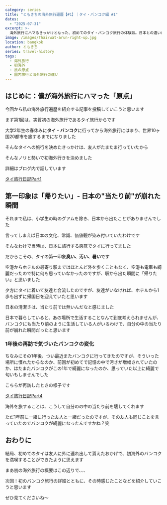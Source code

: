 ```yaml
---
category: series
title: "ともきちの海外旅行遍歴【#1】｜タイ・バンコク編 #1"
dates:
  - "2025-07-31"
excerpt: >-
  海外旅行にハマるきっかけとなった、初めてのタイ・バンコク旅行の体験談。日本との違いに「臭い、汚い、暑い」と感じた強烈な第一印象と、当時のカルチャーショックを正直に綴ります。海外旅行の価値観が変わった瞬間や、1年後の再訪で感じた変化とは？旅の原点となったバンコクでのエピソードを紹介します。
image: /images/Thai/wat-arun-right-up.jpg
location: bangkok
author: ともきち
series: travel-history
tags:
  - 海外旅行
  - 初海外
  - 旅の原点
  - 国内旅行と海外旅行の違い
---
```


## はじめに：僕が海外旅行にハマった「原点」

今回から私の海外旅行遍歴を紹介する記事を投稿していこうと思います

まず第1回は、実質初の海外旅行であるタイ旅行からです

大学2年生の春休みに**タイ・バンコク**に行ってから海外旅行にはまり、世界10ヶ国20都市を旅するまでになりました

そんなタイへの旅行を決めたきっかけは、友人がたまたま行っていたから

そんなノリと勢いで初海外行きを決めました

詳細はブログ内で話しています

[タイ旅行日記Part1](./Thai1)

## 第一印象は「帰りたい」- 日本の"当たり前"が崩れた瞬間

それまで私は、小学生の時のグアムを除き、日本から出たことがありませんでした

言ってしまえば日本の文化、常識、価値観が染み付いていたわけです

そんなわけで当時は、日本に旅行する感覚でタイに行ってました

だからこその、タイの第一印象**臭い、汚い、暑い**です

空港からホテルの最寄り駅まではほとんど外を歩くこともなく、空港も電車も綺麗だったので特に何も思っていなかったのですが、駅から出た瞬間に「帰りたい」と思いました

夕方にタイに着いて友達と合流したのですが、友達がいなければ、ホテルから1歩も出ずに帰国日を迎えていたと思います

日本の清潔さは、当たり前では無いんだなと感じました

日本で暮らしていると、あの場所で生活することなんて到底考えられませんが、バンコクにも当たり前のように生活している人がいるわけで、自分の中の当たり前が崩れた瞬間だったと思います

### 1年後の再訪で気づいたバンコクの変化

ちなみにその1年後、つい最近またバンコクに行ってきたのですが、そういった場所に慣れたからなのか、前回が初めてで記憶の中で汚さが増幅されていたのか、はたまたバンコクがこの1年で綺麗になったのか、思っていた以上に綺麗で匂いもしませんでした

こちらが再訪したときの様子です

[タイ旅行日記Part4](./Thai4)

海外を旅することは、こうして自分のの中の当たり前を壊してくれます

ただ1年前に一緒に行った友人と一緒だったのですが、その友人も同じことを言っていたのでバンコクが綺麗になったんですかね？笑

## おわりに

結局、初めてのタイは友人に外に連れ出して貰えたおかげで、初海外のバンコクを満喫することができたように思えます

まあ初の海外旅行の概要はこの辺りで、、、

次回！初のバンコク旅行の詳細とともに、その時感じたことなどを紹介していこうと思います

ぜひ見てくださいね〜
